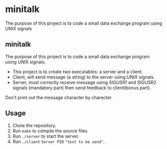 # minitalk
The purpose of this project is to code a small data exchange program using UNIX signals

## minitalk
The purpose of this project is to code a small data exchange program using UNIX signals.

- This project is to create two executables: a server and a client.
- Client, will send message (a string) to the server using UNIX signals.
- Server, must correctly receive message using SIGUSR1 and SIGUSR2 signals (mandatory part) then send feedback to client(bonus part).

Don't print out the message character by charecter.

## Usage
1. Clone the repository.
2. Run `make` to compile the source files.
3. Run `./server` to start the server.
3. Run `./client` `Server PID` `"text to be send"`.
